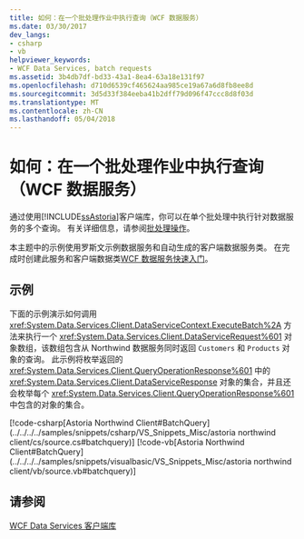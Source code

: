 ```yaml
---
title: 如何：在一个批处理作业中执行查询（WCF 数据服务）
ms.date: 03/30/2017
dev_langs:
- csharp
- vb
helpviewer_keywords:
- WCF Data Services, batch requests
ms.assetid: 3b4db7df-bd33-43a1-8ea4-63a18e131f97
ms.openlocfilehash: d710d6539cf465624aa985ce19a67a6d8fb8ee8d
ms.sourcegitcommit: 3d5d33f384eeba41b2dff79d096f47ccc8d8f03d
ms.translationtype: MT
ms.contentlocale: zh-CN
ms.lasthandoff: 05/04/2018
---
```

# <a name="how-to-execute-queries-in-a-batch-wcf-data-services"></a>如何：在一个批处理作业中执行查询（WCF 数据服务）
通过使用[!INCLUDE[ssAstoria](../../../../includes/ssastoria-md.md)]客户端库，你可以在单个批处理中执行针对数据服务的多个查询。 有关详细信息，请参阅[批处理操作](../../../../docs/framework/data/wcf/batching-operations-wcf-data-services.md)。  
  
 本主题中的示例使用罗斯文示例数据服务和自动生成的客户端数据服务类。 在完成时创建此服务和客户端数据类[WCF 数据服务快速入门](../../../../docs/framework/data/wcf/quickstart-wcf-data-services.md)。  
  
## <a name="example"></a>示例  
 下面的示例演示如何调用 <xref:System.Data.Services.Client.DataServiceContext.ExecuteBatch%2A> 方法来执行一个 <xref:System.Data.Services.Client.DataServiceRequest%601> 对象数组，该数组包含从 Northwind 数据服务同时返回 `Customers` 和 `Products` 对象的查询。 此示例将枚举返回的 <xref:System.Data.Services.Client.QueryOperationResponse%601> 中的 <xref:System.Data.Services.Client.DataServiceResponse> 对象的集合，并且还会枚举每个 <xref:System.Data.Services.Client.QueryOperationResponse%601> 中包含的对象的集合。  
  
 [!code-csharp[Astoria Northwind Client#BatchQuery](../../../../samples/snippets/csharp/VS_Snippets_Misc/astoria northwind client/cs/source.cs#batchquery)]
 [!code-vb[Astoria Northwind Client#BatchQuery](../../../../samples/snippets/visualbasic/VS_Snippets_Misc/astoria northwind client/vb/source.vb#batchquery)]  
  
## <a name="see-also"></a>请参阅  
 [WCF Data Services 客户端库](../../../../docs/framework/data/wcf/wcf-data-services-client-library.md)
